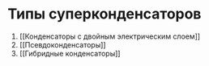 # Типы суперконденсаторов
1. [[Конденсаторы с двойным электрическим слоем]]
2. [[Псевдоконденсаторы]]
3. [[Гибридные конденсаторы]]